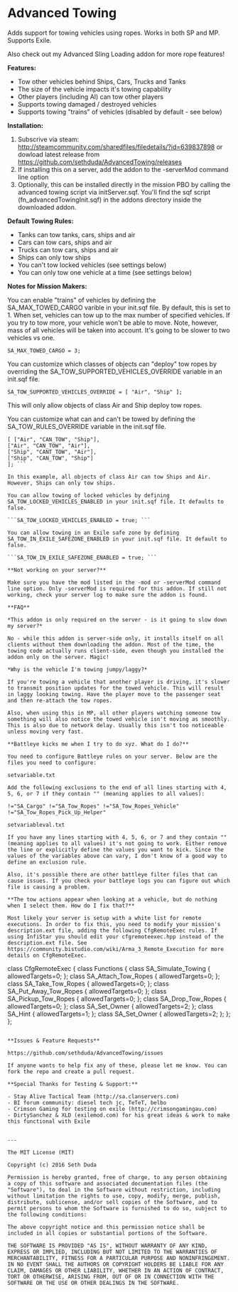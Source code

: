 # Advanced Towing

Adds support for towing vehicles using ropes. Works in both SP and MP. Supports Exile.

Also check out my Advanced Sling Loading addon for more rope features! 

**Features:**

- Tow other vehicles behind Ships, Cars, Trucks and Tanks 
- The size of the vehicle impacts it's towing capability 
- Other players (including AI) can tow other players 
- Supports towing damaged / destroyed vehicles 
- Supports towing "trains" of vehicles (disabled by default - see below) 

**Installation:**

1. Subscrive via steam: http://steamcommunity.com/sharedfiles/filedetails/?id=639837898 or dowload latest release from https://github.com/sethduda/AdvancedTowing/releases
2. If installing this on a server, add the addon to the -serverMod command line option
3. Optionally, this can be installed directly in the mission PBO by calling the advanced towing script via initServer.sqf. You'll find the sqf script (fn_advancedTowingInit.sqf) in the addons directory inside the downloaded addon.

**Default Towing Rules:**

- Tanks can tow tanks, cars, ships and air 
- Cars can tow cars, ships and air 
- Trucks can tow cars, ships and air 
- Ships can only tow ships 
- You can't tow locked vehicles (see settings below) 
- You can only tow one vehicle at a time (see settings below) 

**Notes for Mission Makers:**

You can enable "trains" of vehicles by defining the SA_MAX_TOWED_CARGO varible in your init.sqf file. By default, this is set to 1. When set, vehicles can tow up to the max number of specified vehicles. If you try to tow more, your vehicle won't be able to move. Note, however, mass of all vehicles will be taken into account. It's going to be slower to two vehicles vs one. 

```SA_MAX_TOWED_CARGO = 3; ```

You can customize which classes of objects can "deploy" tow ropes by overriding the SA_TOW_SUPPORTED_VEHICLES_OVERRIDE variable in an init.sqf file. 

```SA_TOW_SUPPORTED_VEHICLES_OVERRIDE = [ "Air", "Ship" ]; ```

This will only allow objects of class Air and Ship deploy tow ropes.

You can customize what can and can't be towed by defining the SA_TOW_RULES_OVERRIDE variable in the init.sqf file. 

```SA_TOW_RULES_OVERRIDE = 
[ ["Air", "CAN_TOW", "Ship"], 
["Air", "CAN_TOW", "Air"], 
["Ship", "CANT_TOW", "Air"], 
["Ship", "CAN_TOW", "Ship"] 
]; ```

In this example, all objects of class Air can tow Ships and Air. However, Ships can only tow ships. 

You can allow towing of locked vehicles by defining SA_TOW_LOCKED_VEHICLES_ENABLED in your init.sqf file. It defaults to false. 

```SA_TOW_LOCKED_VEHICLES_ENABLED = true; ```

You can allow towing in an Exile safe zone by defining SA_TOW_IN_EXILE_SAFEZONE_ENABLED in your init.sqf file. It default to false. 

```SA_TOW_IN_EXILE_SAFEZONE_ENABLED = true; ```

**Not working on your server?**

Make sure you have the mod listed in the -mod or -serverMod command line option. Only -serverMod is required for this addon. If still not working, check your server log to make sure the addon is found. 

**FAQ**

*This addon is only required on the server - is it going to slow down my server?*

No - while this addon is server-side only, it installs itself on all clients without them downloading the addon. Most of the time, the towing code actually runs client-side, even though you installed the addon only on the server. Magic! 

*Why is the vehicle I'm towing jumpy/laggy?*

If you're towing a vehicle that another player is driving, it's slower to transmit position updates for the towed vehicle. This will result in laggy looking towing. Have the player move to the passenger seat and then re-attach the tow ropes. 

Also, when using this in MP, all other players watching someone tow something will also notice the towed vehicle isn't moving as smoothly. This is also due to network delay. Usually this isn't too noticeable unless moving very fast. 

**Battleye kicks me when I try to do xyz. What do I do?**

You need to configure Battleye rules on your server. Below are the files you need to configure: 

setvariable.txt 

Add the following exclusions to the end of all lines starting with 4, 5, 6, or 7 if they contain "" (meaning applies to all values): 

!="SA_Cargo" !="SA_Tow_Ropes" !="SA_Tow_Ropes_Vehicle" !="SA_Tow_Ropes_Pick_Up_Helper" 

setvariableval.txt 

If you have any lines starting with 4, 5, 6, or 7 and they contain "" (meaning applies to all values) it's not going to work. Either remove the line or explicitly define the values you want to kick. Since the values of the variables above can vary, I don't know of a good way to define an exclusion rule. 

Also, it's possible there are other battleye filter files that can cause issues. If you check your battleye logs you can figure out which file is causing a problem.

**The tow actions appear when looking at a vehicle, but do nothing when I select them. How do I fix that?**

Most likely your server is setup with a white list for remote executions. In order to fix this, you need to modify your mission's description.ext file, adding the following CfgRemoteExec rules. If using InfiStar you should edit your cfgremoteexec.hpp instead of the description.ext file. See https://community.bistudio.com/wiki/Arma_3_Remote_Execution for more details on CfgRemoteExec.

```
class CfgRemoteExec
{
	class Functions
	{
		class SA_Simulate_Towing	{ allowedTargets=0; }; 
		class SA_Attach_Tow_Ropes	{ allowedTargets=0; }; 
		class SA_Take_Tow_Ropes		{ allowedTargets=0; }; 
		class SA_Put_Away_Tow_Ropes	{ allowedTargets=0; }; 
		class SA_Pickup_Tow_Ropes	{ allowedTargets=0; }; 
		class SA_Drop_Tow_Ropes		{ allowedTargets=0; }; 
		class SA_Set_Owner		{ allowedTargets=2; }; 
		class SA_Hint			{ allowedTargets=1; }; 
		class SA_Set_Owner		{ allowedTargets=2; }; 
	};
};
```

**Issues & Feature Requests**

https://github.com/sethduda/AdvancedTowing/issues 

If anyone wants to help fix any of these, please let me know. You can fork the repo and create a pull request. 

**Special Thanks for Testing & Support:**

- Stay Alive Tactical Team (http://sa.clanservers.com) 
- BI forum community: diesel tech jc, TeTeT, belbo 
- Crimson Gaming for testing on exile (http://crimsongamingau.com)
- DirtySanchez & XLD (exilemod.com) for his great ideas & work to make this functional with Exile


---

The MIT License (MIT)

Copyright (c) 2016 Seth Duda

Permission is hereby granted, free of charge, to any person obtaining a copy of this software and associated documentation files (the "Software"), to deal in the Software without restriction, including without limitation the rights to use, copy, modify, merge, publish, distribute, sublicense, and/or sell copies of the Software, and to permit persons to whom the Software is furnished to do so, subject to the following conditions:

The above copyright notice and this permission notice shall be included in all copies or substantial portions of the Software.

THE SOFTWARE IS PROVIDED "AS IS", WITHOUT WARRANTY OF ANY KIND, EXPRESS OR IMPLIED, INCLUDING BUT NOT LIMITED TO THE WARRANTIES OF MERCHANTABILITY, FITNESS FOR A PARTICULAR PURPOSE AND NONINFRINGEMENT. IN NO EVENT SHALL THE AUTHORS OR COPYRIGHT HOLDERS BE LIABLE FOR ANY CLAIM, DAMAGES OR OTHER LIABILITY, WHETHER IN AN ACTION OF CONTRACT, TORT OR OTHERWISE, ARISING FROM, OUT OF OR IN CONNECTION WITH THE SOFTWARE OR THE USE OR OTHER DEALINGS IN THE SOFTWARE.
